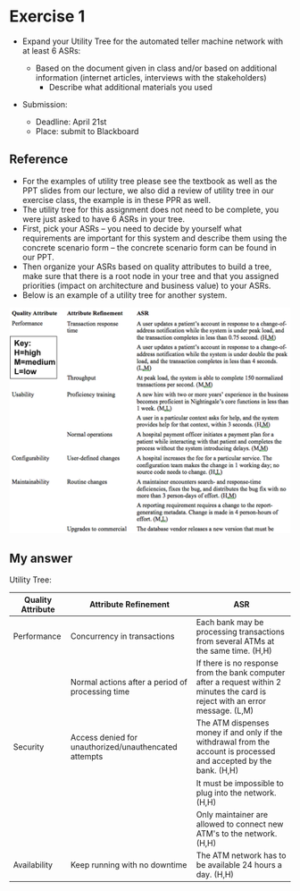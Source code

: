 # Exercise 1

- Expand your Utility Tree for the automated teller machine network with at least 6 ASRs:
  - Based on the document given in class and/or based on additional information (internet articles, interviews with the stakeholders)
    - Describe what additional materials you used

- Submission:
  - Deadline: April 21st
  - Place: submit to Blackboard

## Reference

- For the examples of utility tree please see the textbook as well as the PPT slides from our lecture, we also did a review of utility tree in our exercise class, the example is in these PPR as well.
- The utility tree for this assignment does not need to be complete, you were just asked to have 6 ASRs in your tree.
- First, pick your ASRs – you need to decide by yourself what requirements are important for this system and describe them using the concrete scenario form – the concrete scenario form can be found in our PPT.
- Then organize your ASRs based on quality attributes to build a tree, make sure that there is a root node in your tree and that you assigned priorities (impact on architecture and business value) to your ASRs.
- Below is an example of a utility tree for another system.

![Utility_Tree_Example](../pic/Utility_Tree_Example.png)

## My answer

Utility Tree:

| Quality Attribute | Attribute Refinement                                  | ASR                                                          |
| ----------------- | ----------------------------------------------------- | ------------------------------------------------------------ |
| Performance       | Concurrency in transactions                           | Each bank may be processing transactions from several ATMs at the same time. (H,H) |
|                   | Normal actions after a period of processing time      | If there is no response from the bank computer after a request within 2 minutes the card is reject with an error message. (L,M) |
| Security          | Access denied for unauthorized/unauthencated attempts | The ATM dispenses money if and only if the withdrawal from the account is processed and accepted by the bank. (H,H) |
|                   |                                                       | It must be impossible to plug into the network. (H,H)        |
|                   |                                                       | Only maintainer are allowed to connect new ATM's to the network. (H,H) |
| Availability      | Keep running with no downtime                         | The ATM network has to be available 24 hours a day. (H,H)    |
